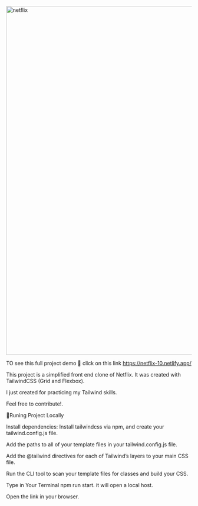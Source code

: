 

<img width="944" alt="netflix" src="https://user-images.githubusercontent.com/77205201/191201259-c0e79052-f401-4570-847c-a23e8feeeb98.png">

TO see this full project demo 🔽 click on this link https://netflix-10.netlify.app/


This project is a simplified front end clone of Netflix. It was created with TailwindCSS (Grid and Flexbox).

I just created for practicing my Tailwind skills.

Feel free to contribute!.


🎃Runing Project Locally

Install dependencies: Install tailwindcss via npm, and create your tailwind.config.js file.

Add the paths to all of your template files in your tailwind.config.js file.

Add the @tailwind directives for each of Tailwind’s layers to your main CSS file.

Run the CLI tool to scan your template files for classes and build your CSS.

Type in Your Terminal npm run start. it will open a local host.

Open the link in your browser.
